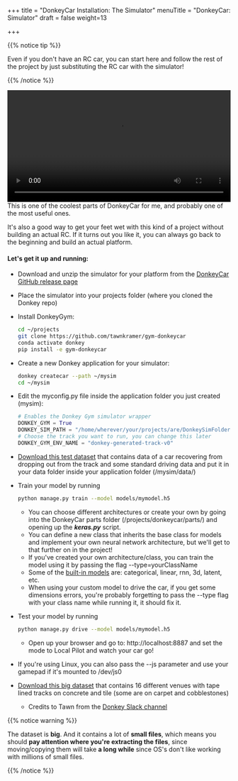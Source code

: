 +++
title = "DonkeyCar Installation: The Simulator"
menuTitle = "DonkeyCar: Simulator"
draft = false
weight=13

+++

{{% notice tip %}}

Even if you don't have an RC car, you can start here and follow the rest of the project by just substituting the RC car with the simulator! 

{{% /notice %}}

<center><video controls src="/video/simulator_trim.mp4" autoplay loop width=100%></video></center>
This is one of the coolest parts of DonkeyCar for me, and probably one of the most useful ones. 

It's also a good way to get your feet wet with this kind of a project without building an actual RC. If it turns out you like it, you can always go back to the beginning and build an actual platform.

#### Let's get it up and running:

- Download and unzip the simulator for your platform from the [DonkeyCar GitHub release page](https://github.com/tawnkramer/gym-donkeycar/releases)

- Place the simulator into your projects folder (where you cloned the Donkey repo)

- Install DonkeyGym:

  ```bash
  cd ~/projects
  git clone https://github.com/tawnkramer/gym-donkeycar
  conda activate donkey
  pip install -e gym-donkeycar
  ```

- Create a new Donkey application for your simulator:

  ```bash
  donkey createcar --path ~/mysim
  cd ~/mysim
  ```

- Edit the myconfig.py file inside the application folder you just created (mysim):

  ```python
  # Enables the Donkey Gym simulator wrapper
  DONKEY_GYM = True
  DONKEY_SIM_PATH = "/home/wherever/your/projects/are/DonkeySimFolder/DonkeySim.exe"
  # Choose the track you want to run, you can change this later
  DONKEY_GYM_ENV_NAME = "donkey-generated-track-v0"
  ```

- [Download this test dataset](https://drive.google.com/open?id=1A5sTSddFsf494UDtnvYQBaEPYX87_LMp) that contains data of a car recovering from dropping out from the track and some standard driving data and put it in your data folder inside your application folder (/mysim/data/)

- Train your model by running

  ```bash
  python manage.py train --model models/mymodel.h5
  ```

  - You can choose different architectures or create your own by going into the DonkeyCar parts folder (/projects/donkeycar/parts/) and opening up the ***keras.py*** script. 
  - You can define a new class that inherits the base class for models and implement your own neural network architecture, but we'll get to that further on in the project!
  - If you've created your own architecture/class, you can train the model using it by passing the flag --type=yourClassName
  - Some of the [built-in models](https://docs.donkeycar.com/parts/keras/) are: categorical, linear, rnn, 3d, latent, etc.
  - When using your custom model to drive the car, if you get some dimensions errors, you're probably forgetting to pass the --type flag with your class name while running it, it should fix it.

- Test your model by running

  ```bash
  python manage.py drive --model models/mymodel.h5
  ```

  - Open up your browser and go to: http://localhost:8887 and set the mode to Local Pilot and watch your car go!
- If you're using Linux, you can also pass the --js parameter and use your gamepad if it's mounted to /dev/js0
  
- [Download this big dataset](https://tawn-train.s3.amazonaws.com/log_donkey/lg_data.tar.gz) that contains 16 different venues with tape lined tracks on concrete and tile (some are on carpet and cobblestones)

  - Credits to Tawn from the [Donkey Slack channel](https://donkeycar.slack.com)

{{% notice warning %}} 

The dataset is **big**. And it contains a lot of **small files**, which means you should **pay attention where you're extracting the files**, since moving/copying them will take **a long while** since OS's don't like working with millions of small files. 

{{% /notice %}}

